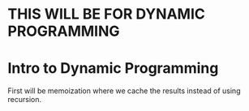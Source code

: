 # THIS WILL BE FOR DYNAMIC PROGRAMMING



# Intro to Dynamic Programming

First will be memoization where we cache the results instead of using recursion.
